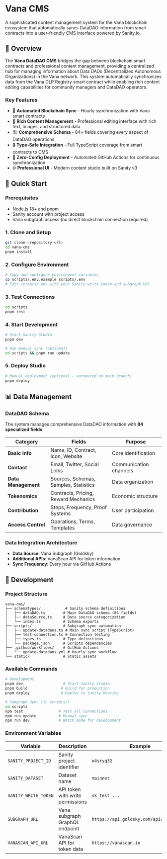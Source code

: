 # Vana CMS

A sophisticated content management system for the Vana blockchain ecosystem that automatically syncs DataDAO information from smart contracts into a user-friendly CMS interface powered by Sanity.io.

## 🌟 Overview

The **Vana DataDAO CMS** bridges the gap between blockchain smart contracts and professional content management, providing a centralized hub for managing information about Data DAOs (Decentralized Autonomous Organizations) in the Vana network. This system automatically synchronizes data from the Vana DLP Registry smart contract while enabling rich content editing capabilities for community managers and DataDAO operators.

### Key Features

- 🔗 **Automated Blockchain Sync** - Hourly synchronization with Vana smart contracts
- 📝 **Rich Content Management** - Professional editing interface with rich text, images, and structured data
- 🏗️ **Comprehensive Schema** - 84+ fields covering every aspect of DataDAO operations
- 🔒 **Type-Safe Integration** - Full TypeScript coverage from smart contracts to CMS
- 🚀 **Zero-Config Deployment** - Automated GitHub Actions for continuous synchronization
- 🌐 **Professional UI** - Modern content studio built on Sanity v3

## 🚀 Quick Start

### Prerequisites

- Node.js 18+ and pnpm
- Sanity account with project access
- Vana subgraph access (no direct blockchain connection required)

### 1. Clone and Setup

```bash
git clone <repository-url>
cd vana-cms
pnpm install
```

### 2. Configure Environment

```bash
# Copy and configure environment variables
cp scripts/.env.example scripts/.env
# Edit scripts/.env with your Sanity write token and subgraph URL
```

### 3. Test Connections

```bash
cd scripts
pnpm test
```

### 4. Start Development

```bash
# Start Sanity Studio
pnpm dev

# Run manual sync (optional)
cd scripts && pnpm run update
```

### 5. Deploy Studio

```bash
# Manual deployment (optional - automated on main branch)
pnpm deploy
```

## 📊 Data Management

### DataDAO Schema

The system manages comprehensive DataDAO information with **84 specialized fields**:

| Category | Fields | Purpose |
|----------|--------|---------|
| **Basic Info** | Name, ID, Contract, Icon, Website | Core identification |
| **Contact** | Email, Twitter, Social Links | Communication channels |
| **Data Management** | Sources, Schemas, Samples, Statistics | Data organization |
| **Tokenomics** | Contracts, Pricing, Reward Mechanics | Economic structure |
| **Contribution** | Steps, Frequency, Proof Systems | User participation |
| **Access Control** | Operations, Terms, Templates | Data governance |

### Data Integration Architecture

- **Data Source**: Vana Subgraph (Goldsky)
- **Additional APIs**: VanaScan API for token information
- **Sync Frequency**: Every hour via GitHub Actions

## 🔧 Development

### Project Structure

```
vana-cms/
├── schemaTypes/           # Sanity schema definitions
│   ├── dataDAO.ts        # Main DataDAO schema (84 fields)
│   ├── dataSource.ts     # Data source categorization
│   └── index.ts          # Schema exports
├── scripts/              # Subgraph sync automation
│   ├── update-datadaos.ts # Main sync script (TypeScript)
│   ├── test-connection.ts # Connection testing
│   ├── types.ts          # Type definitions
│   └── package.json      # Scripts dependencies
├── .github/workflows/    # GitHub Actions
│   └── update-datadaos.yml # Hourly sync workflow
└── static/               # Static assets
```

### Available Commands

```bash
# Development
pnpm dev                  # Start Sanity Studio
pnpm build               # Build for production
pnpm deploy              # Deploy to Sanity hosting

# Subgraph Sync (in scripts/)
cd scripts
npm test                # Test all connections
npm run update          # Manual sync
npm run dev             # Watch mode for development
```

### Environment Variables

| Variable | Description | Example |
|----------|-------------|---------|
| `SANITY_PROJECT_ID` | Sanity project identifier | `o4sryq32` |
| `SANITY_DATASET` | Dataset name | `mainnet` |
| `SANITY_WRITE_TOKEN` | API token with write permissions | `sk_test_...` |
| `SUBGRAPH_URL` | Vana subgraph GraphQL endpoint | `https://api.goldsky.com/api/public/...` |
| `VANASCAN_API_URL` | VanaScan API for token data | `https://vanascan.io` |
